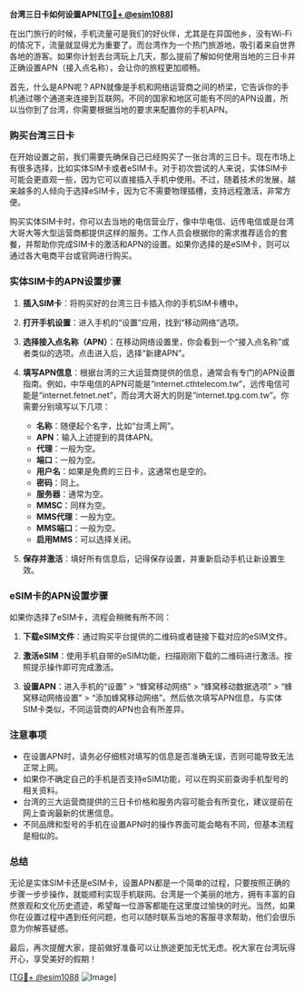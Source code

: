 **台湾三日卡如何设置APN[[TG💪+ @esim1088](https://t.me/s/esim1088)]**

在出门旅行的时候，手机流量可是我们的好伙伴，尤其是在异国他乡，没有Wi-Fi的情况下，流量就显得尤为重要了。而台湾作为一个热门旅游地，吸引着来自世界各地的游客。如果你计划去台湾玩上几天，那么提前了解如何使用当地的三日卡并正确设置APN（接入点名称），会让你的旅程更加顺畅。

首先，什么是APN呢？APN就像是手机和网络运营商之间的桥梁，它告诉你的手机通过哪个通道来连接到互联网。不同的国家和地区可能有不同的APN设置，所以当你到了台湾，你需要根据当地的要求来配置你的手机APN。

### **购买台湾三日卡**

在开始设置之前，我们需要先确保自己已经购买了一张台湾的三日卡。现在市场上有很多选择，比如实体SIM卡或者eSIM卡。对于初次尝试的人来说，实体SIM卡可能会更直观一些，因为它可以直接插入手机中使用。不过，随着技术的发展，越来越多的人倾向于选择eSIM卡，因为它不需要物理插槽，支持远程激活，非常方便。

购买实体SIM卡时，你可以去当地的电信营业厅，像中华电信、远传电信或是台湾大哥大等大型运营商都提供这样的服务。工作人员会根据你的需求推荐适合的套餐，并帮助你完成SIM卡的激活和APN的设置。如果你选择的是eSIM卡，则可以通过各大电商平台或官网进行购买。

### **实体SIM卡的APN设置步骤**

1. **插入SIM卡**：将购买好的台湾三日卡插入你的手机SIM卡槽中。
   
2. **打开手机设置**：进入手机的“设置”应用，找到“移动网络”选项。

3. **选择接入点名称（APN）**：在移动网络设置里，你会看到一个“接入点名称”或者类似的选项。点击进入后，选择“新建APN”。

4. **填写APN信息**：根据台湾的三大运营商提供的信息，通常会有专门的APN设置指南。例如，中华电信的APN可能是“internet.cthtelecom.tw”，远传电信可能是“internet.fetnet.net”，而台湾大哥大的则是“internet.tpg.com.tw”。你需要分别填写以下几项：
   - **名称**：随便起个名字，比如“台湾上网”。
   - **APN**：输入上述提到的具体APN。
   - **代理**：一般为空。
   - **端口**：一般为空。
   - **用户名**：如果是免费的三日卡，这通常也是空的。
   - **密码**：同上。
   - **服务器**：通常为空。
   - **MMSC**：同样为空。
   - **MMS代理**：一般为空。
   - **MMS端口**：一般为空。
   - **启用MMS**：可以选择关闭。

5. **保存并激活**：填好所有信息后，记得保存设置，并重新启动手机让新设置生效。

### **eSIM卡的APN设置步骤**

如果你选择了eSIM卡，流程会稍微有所不同：

1. **下载eSIM文件**：通过购买平台提供的二维码或者链接下载对应的eSIM文件。

2. **激活eSIM**：使用手机自带的eSIM功能，扫描刚刚下载的二维码进行激活。按照提示操作即可完成激活。

3. **设置APN**：进入手机的“设置” > “蜂窝移动网络” > “蜂窝移动数据选项” > “蜂窝移动网络设置” > “添加蜂窝移动网络”。然后依次填写APN信息，与实体SIM卡类似，不同运营商的APN也会有所差异。

### **注意事项**

- 在设置APN时，请务必仔细核对填写的信息是否准确无误，否则可能导致无法正常上网。
- 如果你不确定自己的手机是否支持eSIM功能，可以在购买前查询手机型号的相关资料。
- 台湾的三大运营商提供的三日卡价格和服务内容可能会有所变化，建议提前在网上查询最新的优惠信息。
- 不同品牌和型号的手机在设置APN时的操作界面可能会略有不同，但基本流程是相似的。

### **总结**

无论是实体SIM卡还是eSIM卡，设置APN都是一个简单的过程，只要按照正确的步骤一步步操作，就能顺利实现手机联网。台湾是一个美丽的地方，拥有丰富的自然景观和文化历史遗迹，希望每一位游客都能在这里度过愉快的时光。当然，如果你在设置过程中遇到任何问题，也可以随时联系当地的客服寻求帮助，他们会很乐意为你解答疑惑。

最后，再次提醒大家，提前做好准备可以让旅途更加无忧无虑。祝大家在台湾玩得开心，享受美好的假期！

[[TG💪+ @esim1088](https://t.me/s/esim1088) ![Image](https://i.postimg.cc/4NQfJmqS/Snipaste-2025-05-13-00-14-12.png)]
